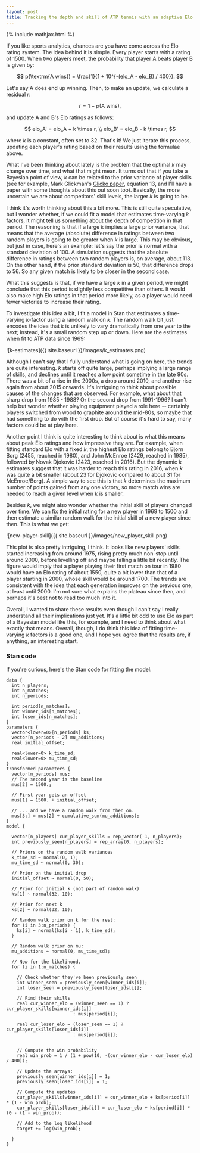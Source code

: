 ```yaml
---
layout: post
title: Tracking the depth and skill of ATP tennis with an adaptive Elo rating
---
```


{% include mathjax.html %}

If you like sports analytics, chances are you have come across the Elo rating
system. The idea behind it is simple. Every player starts with a rating
of 1500. When two players meet, the probability that player A beats player B is
given by: 

$$ p(\textrm{A wins}) = \frac{1}{1 + 10^{-(elo_A - elo_B) / 400}}.  $$

Let's say A does end up winning. Then, to make an update, we calculate a
residual $r$:

$$ r = 1 - p(\textrm{A wins}), $$ 

and update A and B's Elo ratings as follows:

$$ elo_A' = elo_A + k \times r, \\ elo_B' = elo_B - k \times r, $$

where $k$ is a constant, often set to 32. That's it! We just iterate this
process, updating each player's rating based on their results using the formulae
above.

What I've been thinking about lately is the problem that the optimal $k$ may
change over time, and what that might mean. It turns out that if you take a
Bayesian point of view, $k$ can be related to the prior variance of player
skills (see for example, Mark Glickman's [Glicko
paper](http://www.glicko.net/research/glicko.pdf), equation 13, and I'll have a
paper with some thoughts about this out soon too). Basically, the more uncertain
we are about competitors' skill levels, the larger $k$ is going to be.

I think it's worth thinking about this a bit more. This is still quite
speculative, but I wonder whether, if we could fit a model that estimates
time-varying $k$ factors, it might tell us something about the depth of
competition in that period. The reasoning is that if a large $k$ implies a large
prior variance, that means that the average (absolute) difference in ratings
between two random players is going to be greater when $k$ is large. This may be
obvious, but just in case, here's an example: let's say the prior is normal with
a standard deviation of 100. A simulation suggests that the absolute difference
in ratings between two random players is, on average, about 113. On the other
hand, if the prior standard deviation is 50, that difference drops to 56. So any
given match is likely to be closer in the second case.

What this suggests is that, if we have a large $k$ in a given period, we might
conclude that this period is slightly less competitive than others. It would
also make high Elo ratings in that period more likely, as a player would need
fewer victories to increase their rating.

To investigate this idea a bit, I fit a model in Stan that estimates a
time-varying $k$-factor using a random walk on $k$. The random walk bit just
encodes the idea that $k$ is unlikely to vary dramatically from one year to the
next; instead, it's a small random step up or down. Here are the estimates when
fit to ATP data since 1969:

![k-estimates]({{ site.baseurl }}/images/k_estimates.png)

Although I can't say that I fully understand what is going on here, the trends
are quite interesting. $k$ starts off quite large, perhaps implying a large
range of skills, and declines until it reaches a low point sometime in the late
90s. There was a bit of a rise in the 2000s, a drop around 2010, and another
rise again from about 2015 onwards. It's intriguing to think about possible
causes of the changes that are observed. For example, what about that sharp drop
from 1985 - 1988? Or the second drop from 1991-1996? I can't help but wonder
whether playing equipment played a role here -- certainly players switched from
wood to graphite around the mid-80s, so maybe that had something to do with the
first drop. But of course it's hard to say, many factors could be at play here.

Another point I think is quite interesting to think about is what this means about peak Elo ratings and how impressive they are. For example, when fitting standard Elo with a fixed $k$, the highest Elo ratings belong to Bjorn Borg (2455, reached in 1980), and John McEnroe (2429, reached in 1985), followed by Novak Djokovic (2423, reached in 2016). But the dynamic $k$ estimates suggest that it was harder to reach this rating in 2016, when $k$ was quite a bit smaller (about 23 for Djokovic compared to about 31 for McEnroe/Borg). A simple way to see this is that $k$ determines the maximum number of points gained from any one victory, so more match wins are needed to reach a given level when $k$ is smaller.

Besides $k$, we might also wonder whether the initial skill of players changed over time. We can fix the initial rating for a new player in 1969 to 1500 and then estimate a similar random walk for the initial skill of a new player since then. This is what we get:

![new-player-skill]({{ site.baseurl }}/images/new_player_skill.png)

This plot is also pretty intriguing, I think. It looks like new players' skills
started increasing from around 1975, rising pretty much non-stop until around
2000, before levelling off and maybe falling a little bit recently. The figure
would imply that a player playing their first match on tour in 1980 would have
an Elo rating of about 1550, quite a bit lower than that of a player starting in
2000, whose skill would be around 1700. The trends are consistent with the idea
that each generation improves on the previous one, at least until 2000. I'm not
sure what explains the plateau since then, and perhaps it's best not to read too
much into it.

Overall, I wanted to share these results even though I can't say I really
understand all their implications just yet. It's a little bit odd to use Elo as
part of a Bayesian model like this, for example, and I need to think about what
exactly that means. Overall, though, I do think this idea of fitting
time-varying $k$ factors is a good one, and I hope you agree that the results
are, if anything, an interesting start.

### Stan code

If you're curious, here's the Stan code for fitting the model:

```
data {
  int n_players;
  int n_matches;
  int n_periods;

  int period[n_matches];
  int winner_ids[n_matches];
  int loser_ids[n_matches];
} 
parameters {
  vector<lower=0>[n_periods] ks;
  vector[n_periods - 2] mu_additions;
  real initial_offset;

  real<lower=0> k_time_sd;
  real<lower=0> mu_time_sd;
}
transformed parameters {
  vector[n_periods] mus;
  // The second year is the baseline
  mus[2] = 1500.;

  // First year gets an offset
  mus[1] = 1500. + initial_offset;

  // ... and we have a random walk from then on.
  mus[3:] = mus[2] + cumulative_sum(mu_additions);
}
model {

  vector[n_players] cur_player_skills = rep_vector(-1, n_players);
  int previously_seen[n_players] = rep_array(0, n_players);

  // Priors on the random walk variances
  k_time_sd ~ normal(0, 1);
  mu_time_sd ~ normal(0, 30);

  // Prior on the initial drop
  initial_offset ~ normal(0, 50);

  // Prior for initial k (not part of random walk)
  ks[1] ~ normal(32, 10);

  // Prior for next k
  ks[2] ~ normal(32, 10);

  // Random walk prior on k for the rest:
  for (i in 3:n_periods) {
    ks[i] ~ normal(ks[i - 1], k_time_sd);
  }

  // Random walk prior on mu:
  mu_additions ~ normal(0, mu_time_sd);

  // Now for the likelihood.
  for (i in 1:n_matches) {

    // Check whether they've been previously seen
    int winner_seen = previously_seen[winner_ids[i]];
    int loser_seen = previously_seen[loser_ids[i]];

    // Find their skills
    real cur_winner_elo = (winner_seen == 1) ? cur_player_skills[winner_ids[i]]
					     : mus[period[i]];

    real cur_loser_elo = (loser_seen == 1) ? cur_player_skills[loser_ids[i]]
					     : mus[period[i]];


    // Compute the win probability
    real win_prob = 1 / (1 + pow(10, -(cur_winner_elo - cur_loser_elo) / 400));

    // Update the arrays:
    previously_seen[winner_ids[i]] = 1;
    previously_seen[loser_ids[i]] = 1;

    // Compute the updates
    cur_player_skills[winner_ids[i]] = cur_winner_elo + ks[period[i]] * (1 - win_prob);
    cur_player_skills[loser_ids[i]] = cur_loser_elo + ks[period[i]] * (0 - (1 - win_prob));

    // Add to the log likelihood
    target += log(win_prob);

  }
}
```

